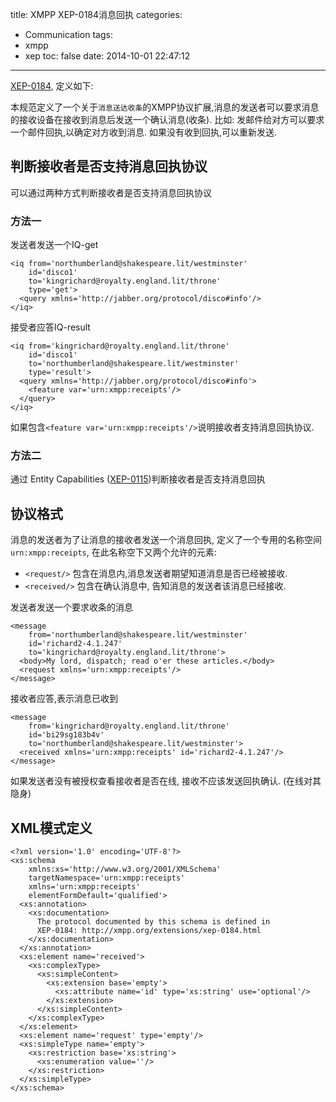 title: XMPP XEP-0184消息回执
categories:
  - Communication
tags:
  - xmpp
  - xep
toc: false
date: 2014-10-01 22:47:12
---

[XEP-0184][XEP-0184], 定义如下:

本规范定义了一个关于`消息送达收条`的XMPP协议扩展,消息的发送者可以要求消息的接收设备在接收到消息后发送一个确认消息(收条). 比如: 发邮件给对方可以要求一个邮件回执,以确定对方收到消息. 如果没有收到回执,可以重新发送.

<!--more-->

## 判断接收者是否支持消息回执协议

可以通过两种方式判断接收者是否支持消息回执协议

### 方法一


发送者发送一个IQ-get

```
<iq from='northumberland@shakespeare.lit/westminster'
    id='disco1'
    to='kingrichard@royalty.england.lit/throne'
    type='get'>
  <query xmlns='http://jabber.org/protocol/disco#info'/>
</iq>
```

接受者应答IQ-result

```
<iq from='kingrichard@royalty.england.lit/throne'
    id='disco1'
    to='northumberland@shakespeare.lit/westminster'
    type='result'>
  <query xmlns='http://jabber.org/protocol/disco#info'>
    <feature var='urn:xmpp:receipts'/>
  </query>
</iq>
```

如果包含`<feature var='urn:xmpp:receipts'/>`说明接收者支持消息回执协议.

### 方法二

通过 Entity Capabilities ([XEP-0115][XEP-0115])判断接收者是否支持消息回执


## 协议格式

消息的发送者为了让消息的接收者发送一个消息回执, 定义了一个专用的名称空间`urn:xmpp:receipts`, 在此名称空下又两个允许的元素:

- `<request/>` 包含在消息内,消息发送者期望知道消息是否已经被接收.
- `<received/>` 包含在确认消息中, 告知消息的发送者该消息已经接收.

发送者发送一个要求收条的消息

```
<message
    from='northumberland@shakespeare.lit/westminster'
    id='richard2-4.1.247'
    to='kingrichard@royalty.england.lit/throne'>
  <body>My lord, dispatch; read o'er these articles.</body>
  <request xmlns='urn:xmpp:receipts'/>
</message>
```

接收者应答,表示消息已收到

```
<message
    from='kingrichard@royalty.england.lit/throne'
    id='bi29sg183b4v'
    to='northumberland@shakespeare.lit/westminster'>
  <received xmlns='urn:xmpp:receipts' id='richard2-4.1.247'/>
</message>
```

如果发送者没有被授权查看接收者是否在线, 接收不应该发送回执确认. (在线对其隐身)

## XML模式定义

```
<?xml version='1.0' encoding='UTF-8'?>
<xs:schema
    xmlns:xs='http://www.w3.org/2001/XMLSchema'
    targetNamespace='urn:xmpp:receipts'
    xmlns='urn:xmpp:receipts'
    elementFormDefault='qualified'>
  <xs:annotation>
    <xs:documentation>
      The protocol documented by this schema is defined in
      XEP-0184: http://xmpp.org/extensions/xep-0184.html
    </xs:documentation>
  </xs:annotation>
  <xs:element name='received'>
    <xs:complexType>
      <xs:simpleContent>
        <xs:extension base='empty'>
          <xs:attribute name='id' type='xs:string' use='optional'/>
        </xs:extension>
      </xs:simpleContent>
    </xs:complexType>
  </xs:element>
  <xs:element name='request' type='empty'/>
  <xs:simpleType name='empty'>
    <xs:restriction base='xs:string'>
      <xs:enumeration value=''/>
    </xs:restriction>
  </xs:simpleType>
</xs:schema>
```
  [XEP-0184]: http://xmpp.org/extensions/xep-0184.html
  [XEP-0115]: http://xmpp.org/extensions/xep-0115.html
